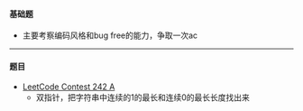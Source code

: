 #### 基础题
* 主要考察编码风格和bug free的能力，争取一次ac
---
#### 题目
* [LeetCode Contest 242 A](https://leetcode-cn.com/problems/longer-contiguous-segments-of-ones-than-zeros/)
    * 双指针，把字符串中连续的1的最长和连续0的最长长度找出来
